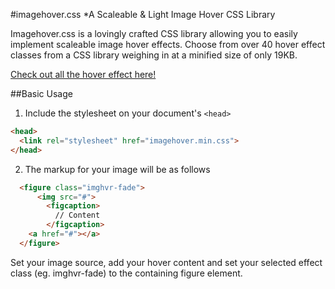 #imagehover.css
*A Scaleable & Light Image Hover CSS Library

Imagehover.css is a lovingly crafted CSS library allowing you to easily implement scaleable image hover effects. Choose from over 40 hover effect classes from a CSS library weighing in at a minified size of only 19KB. 

[Check out all the hover effect here!](http://www.imagehover.io/)

##Basic Usage
1. Include the stylesheet on your document's `<head>`

  ```html
  <head>
    <link rel="stylesheet" href="imagehover.min.css">
  </head>
  ```
2. The markup for your image will be as follows

  ```html
	<figure class="imghvr-fade">
		<img src="#">
		  <figcaption>
		    // Content
		  </figcaption>
	  <a href="#"></a>
	</figure>
  ```

  Set your image source, add your hover content and set your selected effect class (eg. imghvr-fade) to the containing figure element.
